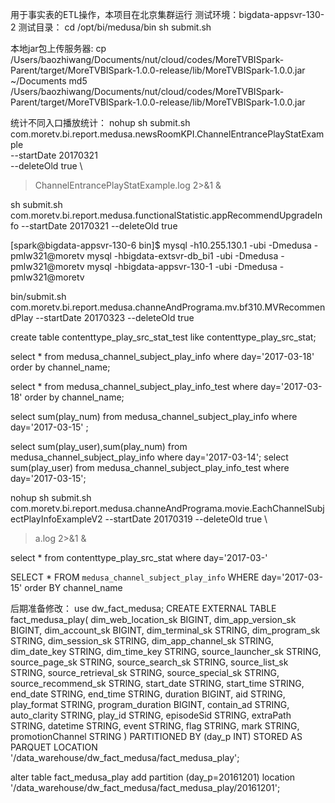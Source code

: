 用于事实表的ETL操作，本项目在北京集群运行
测试环境：bigdata-appsvr-130-2
测试目录：
cd /opt/bi/medusa/bin
sh submit.sh 


本地jar包上传服务器:
cp /Users/baozhiwang/Documents/nut/cloud/codes/MoreTVBISpark-Parent/target/MoreTVBISpark-1.0.0-release/lib/MoreTVBISpark-1.0.0.jar ~/Documents
md5 /Users/baozhiwang/Documents/nut/cloud/codes/MoreTVBISpark-Parent/target/MoreTVBISpark-1.0.0-release/lib/MoreTVBISpark-1.0.0.jar 

统计不同入口播放统计：
nohup sh submit.sh com.moretv.bi.report.medusa.newsRoomKPI.ChannelEntrancePlayStatExample \
  --startDate 20170321 \
  --deleteOld true     \
  >ChannelEntrancePlayStatExample.log 2>&1 &

sh submit.sh com.moretv.bi.report.medusa.functionalStatistic.appRecommendUpgradeInfo --startDate 20170321 --deleteOld true



[spark@bigdata-appsvr-130-6 bin]$ 
mysql -h10.255.130.1 -ubi -Dmedusa -pmlw321@moretv
mysql -hbigdata-extsvr-db_bi1 -ubi -Dmedusa -pmlw321@moretv
mysql -hbigdata-appsvr-130-1 -ubi -Dmedusa -pmlw321@moretv

bin/submit.sh com.moretv.bi.report.medusa.channeAndPrograma.mv.bf310.MVRecommendPlay --startDate 20170323 --deleteOld true

 create table  contenttype_play_src_stat_test like  contenttype_play_src_stat; 


select * from medusa_channel_subject_play_info where day='2017-03-18' order by channel_name;

select * from medusa_channel_subject_play_info_test where day='2017-03-18' order by channel_name;

  select sum(play_num) from medusa_channel_subject_play_info where day='2017-03-15' ;
 
 select sum(play_user),sum(play_num) from medusa_channel_subject_play_info where day='2017-03-14';
 select sum(play_user) from medusa_channel_subject_play_info_test where day='2017-03-15';
 
nohup sh submit.sh com.moretv.bi.report.medusa.channeAndPrograma.movie.EachChannelSubjectPlayInfoExampleV2 --startDate 20170319 --deleteOld true \
>a.log 2>&1 &


select * from contenttype_play_src_stat where day='2017-03-'


SELECT * FROM `medusa_channel_subject_play_info` WHERE day='2017-03-15' order BY channel_name






后期准备修改：
use dw_fact_medusa;
CREATE EXTERNAL TABLE fact_medusa_play(
   dim_web_location_sk         BIGINT,
   dim_app_version_sk          BIGINT,
   dim_account_sk              BIGINT,
   dim_terminal_sk             STRING,
   dim_program_sk              STRING,
   dim_session_sk              STRING,
   dim_app_channel_sk          STRING,
   dim_date_key                STRING,
   dim_time_key                STRING,
   source_launcher_sk          STRING,
   source_page_sk              STRING,
   source_search_sk            STRING,
   source_list_sk              STRING,
   source_retrieval_sk         STRING,
   source_special_sk           STRING,
   source_recommend_sk         STRING,
   start_date                  STRING,
   start_time                  STRING,
   end_date                    STRING,
   end_time                    STRING,
   duration                    BIGINT,
   aid                         STRING,
   play_format                 STRING,
   program_duration            BIGINT,
   contain_ad                  STRING,
   auto_clarity                STRING,
   play_id                     STRING,
   episodeSid                  STRING,
   extraPath                   STRING,
   datetime                    STRING,
   event                       STRING,
   flag                        STRING,
   mark                        STRING,
   promotionChannel            STRING
  )
  PARTITIONED BY (day_p INT)
  STORED AS PARQUET
  LOCATION '/data_warehouse/dw_fact_medusa/fact_medusa_play';

  alter table fact_medusa_play add partition (day_p=20161201) location '/data_warehouse/dw_fact_medusa/fact_medusa_play/20161201';